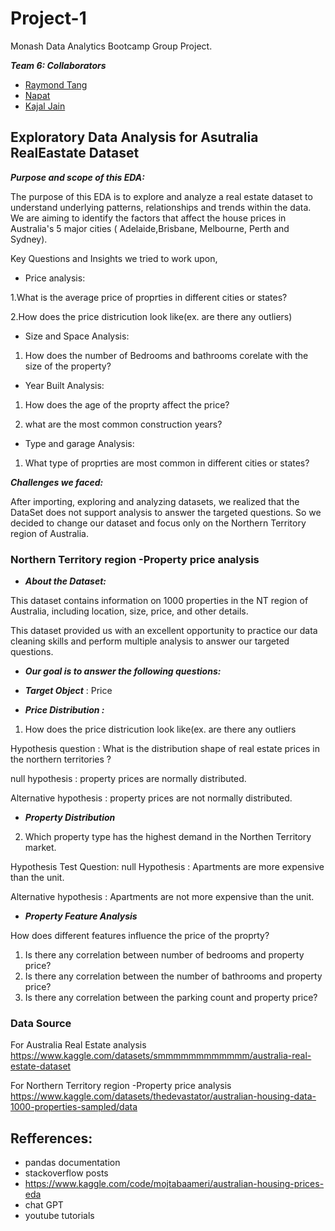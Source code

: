 # Project-1
Monash Data Analytics Bootcamp Group Project.

***Team 6: Collaborators***
+ [Raymond Tang](https://github.com/Raymond8837)
+ [Napat](https://github.com/dakhushi/Project-1-Team-6/commits?author=NVSung)
+ [Kajal Jain](https://github.com/kajalkjain)

## Exploratory Data Analysis for Asutralia RealEastate Dataset

***Purpose and scope of this EDA:***

The purpose of this EDA is to explore and analyze a real estate dataset to understand underlying patterns, relationships and trends within the data.
We are aiming to identify the factors that affect the house prices in Australia's 5 major cities ( Adelaide,Brisbane, Melbourne, Perth and Sydney).

Key Questions and Insights we tried to work upon,

+ Price analysis:

1.What is the average price of proprties in different cities or states?

2.How does the price districution look like(ex. are there any outliers)

+ Size and Space Analysis:

1. How does the number of Bedrooms and bathrooms corelate with the size of the property?

+ Year Built Analysis:

1. How does the age of the proprty affect the price?

2. what are the most common construction years?

+ Type and garage Analysis:

1. What type of proprties are most common in different cities or states?

***Challenges we faced:*** 

After importing, exploring and analyzing datasets, we realized that the DataSet does not support analysis to answer the targeted questions. So we decided to change our dataset and focus only on the Northern Territory region of Australia. 

### Northern Territory region -Property price analysis

+ ***About the Dataset:***

This dataset contains information on 1000 properties in the NT region of Australia, including location, size, price, and other details.

This dataset provided us with an excellent opportunity to practice our data cleaning skills and perform multiple analysis to answer our targeted questions.

+ ***Our goal is to answer the following questions:***

+ ***Target Object*** : Price

+ ***Price Distribution :***

1. How does the price districution look like(ex. are there any outliers

Hypothesis question    :  What is the distribution shape of real estate prices in the northern territories  ?

null hypothesis        : property prices are normally distributed.

Alternative hypothesis : property prices are not normally distributed.

+ ***Property Distribution***

2. Which property type has the highest demand in the Northen Territory market.

Hypothesis Test Question: null Hypothesis : Apartments are more expensive than the unit.

Alternative hypothesis : Apartments are not more expensive than the unit.

+ ***Property Feature Analysis***

How does different features influence the price of the proprty?
1. Is there any correlation between number of bedrooms and property price?
2. Is there any correlation between the number of bathrooms and property price?
3. Is there any correlation between the parking count and property price?

### Data Source
For Australia Real Estate analysis
https://www.kaggle.com/datasets/smmmmmmmmmmmm/australia-real-estate-dataset

For Northern Territory region -Property price analysis
https://www.kaggle.com/datasets/thedevastator/australian-housing-data-1000-properties-sampled/data

## Refferences:
+ pandas documentation
+ stackoverflow posts
+ https://www.kaggle.com/code/mojtabaameri/australian-housing-prices-eda
+ chat GPT
+ youtube tutorials
